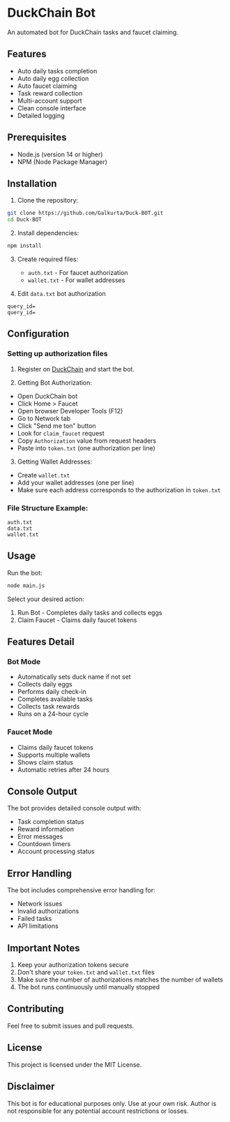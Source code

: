 # DuckChain Bot

An automated bot for DuckChain tasks and faucet claiming.

## Features

- Auto daily tasks completion
- Auto daily egg collection
- Auto faucet claiming
- Task reward collection
- Multi-account support
- Clean console interface
- Detailed logging

## Prerequisites

- Node.js (version 14 or higher)
- NPM (Node Package Manager)

## Installation

1. Clone the repository:

```bash
git clone https://github.com/Galkurta/Duck-BOT.git
cd Duck-BOT
```

2. Install dependencies:

```bash
npm install
```

3. Create required files:

   - `auth.txt` - For faucet authorization
   - `wallet.txt` - For wallet addresses

4. Edit `data.txt` bot authorization

```
query_id=
query_id=
```

## Configuration

### Setting up authorization files

1. Register on [DuckChain](https://t.me/DuckChain_bot/quack?startapp=vU81rJH9) and start the bot.

2. Getting Bot Authorization:

- Open DuckChain bot
- Click Home > Faucet
- Open browser Developer Tools (F12)
- Go to Network tab
- Click "Send me ton" button
- Look for `claim_faucet` request
- Copy `Authorization` value from request headers
- Paste into `token.txt` (one authorization per line)

3. Getting Wallet Addresses:

- Create `wallet.txt`
- Add your wallet addresses (one per line)
- Make sure each address corresponds to the authorization in `token.txt`

### File Structure Example:

```plaintext
auth.txt
data.txt
wallet.txt
```

## Usage

Run the bot:

```bash
node main.js
```

Select your desired action:

1. Run Bot - Completes daily tasks and collects eggs
2. Claim Faucet - Claims daily faucet tokens

## Features Detail

### Bot Mode

- Automatically sets duck name if not set
- Collects daily eggs
- Performs daily check-in
- Completes available tasks
- Collects task rewards
- Runs on a 24-hour cycle

### Faucet Mode

- Claims daily faucet tokens
- Supports multiple wallets
- Shows claim status
- Automatic retries after 24 hours

## Console Output

The bot provides detailed console output with:

- Task completion status
- Reward information
- Error messages
- Countdown timers
- Account processing status

## Error Handling

The bot includes comprehensive error handling for:

- Network issues
- Invalid authorizations
- Failed tasks
- API limitations

## Important Notes

1. Keep your authorization tokens secure
2. Don't share your `token.txt` and `wallet.txt` files
3. Make sure the number of authorizations matches the number of wallets
4. The bot runs continuously until manually stopped

## Contributing

Feel free to submit issues and pull requests.

## License

This project is licensed under the MIT License.

## Disclaimer

This bot is for educational purposes only. Use at your own risk. Author is not responsible for any potential account restrictions or losses.
